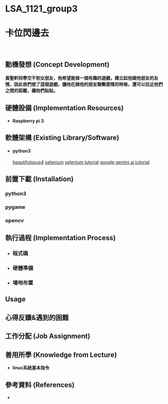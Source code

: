 # LSA_1121_group3
<h1>卡位閃邊去</h1><br>
<h2>動機發想 (Concept Development) </h2>
  <h4>黃聖軒同學交不到女朋友，他希望能做一個有趣的遊戲，建立起他跟他朋友的友情，因此我們想了這個遊戲，讓他在跟他的朋友聯繫感情的時候，還可以拉近他們之間的距離，讓他們貼貼。
 </h4>
  
<h2><b>硬體設備 (Implementation Resources) </b></h2>
<ul>
  <li><h4>Raspberry pi 3</h4></li>
</ul>

<h2><b>軟體架構 (Existing Library/Software)</b></h2>
<ul>

  <li><h4>python3</h4></li>
  <a target="_blank" href = "https://pypi.org/project/beautifulsoup4/">beautifulsoup4</a>
  <a target="_blank" href = "https://selenium-python.readthedocs.io/">selenium</a>
  <a target="_blank" href = "https://medium.com/marketingdatascience/selenium%E6%95%99%E5%AD%B8-%E4%B8%80-%E5%A6%82%E4%BD%95%E4%BD%BF%E7%94%A8webdriver-send-keys-988816ce9bed/">selenium tutorial</a>
  <a target="_blank" href = "https://blog.jiatool.com/posts/gemini_api/">google gemini ai tutorial</a>
  
</ul>

<h2><b>前置下載 (Installation) </b></h2>
  <h3>python3</h3>
  <h3>pygame</h3>
  <h3>opencv</h3>
<h2><b>執行過程 (Implementation Process)<b></h2>
<ul>
  <li><h3>程式碼</h3></li>
  <ul>

  </ul>
  
  <li><h3>硬體準備</h3></li>
  <ol>
  </ol>
  
  <li><h3>場地布置</h3></li>
  <ul>
  </ul>
</ul>


<h2><b>Usage</b></h2>

  
<h2>心得反饋&遇到的困難</h2>

<h2>工作分配 (Job Assignment)</h2>
<ul>

</ul>

<h2><b>善用所學 (Knowledge from Lecture) </b></h2>
<ul>
  <li>linux系統基本指令</li>
</ul>
  
<h2>參考資料 (References)</h2>
<ul>
  <li><a target="_blank" href = ""></a></li>

</ul>
